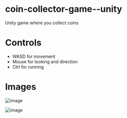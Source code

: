 # coin-collector-game--unity
Unity game where you collect coins


# Controls 
- WASD for movement 
- Mouse for looking and direction 
- Ctrl for running


# Images 

![image](https://user-images.githubusercontent.com/25157308/167713160-a27d4642-f148-440d-ae2c-5ec9b521f0ba.png)

![image](https://user-images.githubusercontent.com/25157308/167713207-0779cad1-63d8-421b-acc5-d9cc84b23cea.png)

